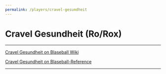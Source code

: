 ```yaml
---
permalink: /players/cravel-gesundheit
---
```


# Cravel Gesundheit (Ro/Rox)



---

[Cravel Gesundheit on Blaseball Wiki](https://www.blaseball.wiki/w/Cravel_Gesundheit)

[Cravel Gesundheit on Blaseball-Reference](https://blaseball-reference.com/players/cravel-gesundheit)

---